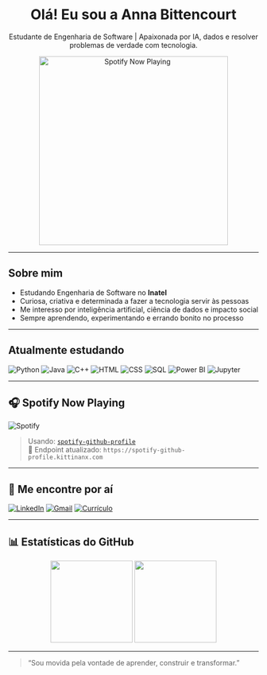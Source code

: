 <h1 align="center">Olá! Eu sou a Anna Bittencourt </h1>

<p align="center">
  Estudante de Engenharia de Software | Apaixonada por IA, dados e resolver problemas de verdade com tecnologia.
</p>

<p align="center">
  <img src="https://spotify-github-profile.kittinanx.com/api/view?uid=SEU_ID_SPOTIFY_AQUI&cover_image=true&theme=novatorem&bar_color=53b14f&bar_color_cover=false" alt="Spotify Now Playing" width="380" />
</p>

---

## Sobre mim

- Estudando Engenharia de Software no **Inatel**
- Curiosa, criativa e determinada a fazer a tecnologia servir às pessoas
- Me interesso por inteligência artificial, ciência de dados e impacto social
- Sempre aprendendo, experimentando e errando bonito no processo

---

## Atualmente estudando

![Python](https://img.shields.io/badge/Python-3776AB.svg?&style=for-the-badge&logo=python&logoColor=white)
![Java](https://img.shields.io/badge/Java-007396.svg?&style=for-the-badge&logo=java&logoColor=white)
![C++](https://img.shields.io/badge/C++-00599C.svg?&style=for-the-badge&logo=c%2b%2b&logoColor=white)
![HTML](https://img.shields.io/badge/HTML5-E34F26.svg?&style=for-the-badge&logo=html5&logoColor=white)
![CSS](https://img.shields.io/badge/CSS3-1572B6.svg?&style=for-the-badge&logo=css3&logoColor=white)
![SQL](https://img.shields.io/badge/SQL-336791.svg?&style=for-the-badge&logo=postgresql&logoColor=white)
![Power BI](https://img.shields.io/badge/PowerBI-F2C811.svg?&style=for-the-badge&logo=powerbi&logoColor=black)
![Jupyter](https://img.shields.io/badge/Jupyter-F37626.svg?&style=for-the-badge&logo=Jupyter&logoColor=white)

---

## 🎧 Spotify Now Playing

![Spotify](https://spotify-github-profile.kittinanx.com/api/view?uid=fqxq7p4uhvt02vpcjleto53nm&cover_image=true&theme=default&bar_color=53b14f&bar_color_cover=true)

> Usando: [`spotify-github-profile`](https://github.com/kittinan/spotify-github-profile)  
> 🔄 Endpoint atualizado: `https://spotify-github-profile.kittinanx.com`

---

## 💬 Me encontre por aí

[![LinkedIn](https://img.shields.io/badge/LinkedIn-0077B5.svg?&style=for-the-badge&logo=linkedin&logoColor=white)]([www.linkedin.com/in/anna-bittencourt-25b490208](https://www.linkedin.com/in/anna-bittencourt-25b490208))
[![Gmail](https://img.shields.io/badge/Gmail-D14836.svg?&style=for-the-badge&logo=gmail&logoColor=white)](mailto:bittencourtanna19@gmail.com)
[![Currículo](https://img.shields.io/badge/CV-Visualizar-4B0082.svg?&style=for-the-badge)](https://drive.google.com/file/d/1RZs0GCe6L20hZ7B2XqqiLEop01lFBN4F/view?usp=sharing)

---

## 📊 Estatísticas do GitHub

<p align="center">
  <img src="https://github-readme-stats.vercel.app/api?username=AnnaBittencourt19&show_icons=true&theme=dracula" height="165">
  <img src="https://github-readme-stats.vercel.app/api/top-langs/?username=AnnaBittencourt19&layout=compact&theme=dracula" height="165">
</p>

---

> “Sou movida pela vontade de aprender, construir e transformar.”

